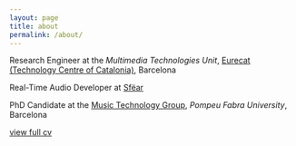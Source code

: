 ```yaml
---
layout: page
title: about
permalink: /about/
---
```



Research Engineer at the *Multimedia Technologies Unit*, [Eurecat (Technology Centre of Catalonia)](https://eurecat.org/), Barcelona

Real-Time Audio Developer at [Sfëar](www.sfear.com)

PhD Candidate at the [Music Technology Group](https://www.upf.edu/web/mtg), *Pompeu Fabra University*, Barcelona


[view full cv](./CV.pdf)
